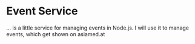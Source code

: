 # Event Service
... is a little service for managing events in Node.js.
I will use it to manage events, which get shown on asiamed.at
